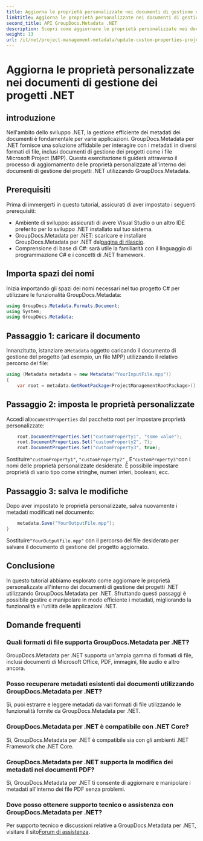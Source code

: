 ```yaml
---
title: Aggiorna le proprietà personalizzate nei documenti di gestione dei progetti .NET
linktitle: Aggiorna le proprietà personalizzate nei documenti di gestione dei progetti .NET
second_title: API GroupDocs.Metadata .NET
description: Scopri come aggiornare le proprietà personalizzate nei documenti di gestione dei progetti .NET utilizzando GroupDocs.Metadata per .NET. Migliora la gestione dei metadati nelle tue applicazioni.
weight: 13
url: /it/net/project-management-metadata/update-custom-properties-project-management-documents/
---
```


# Aggiorna le proprietà personalizzate nei documenti di gestione dei progetti .NET

## introduzione
Nell'ambito dello sviluppo .NET, la gestione efficiente dei metadati dei documenti è fondamentale per varie applicazioni. GroupDocs.Metadata per .NET fornisce una soluzione affidabile per interagire con i metadati in diversi formati di file, inclusi documenti di gestione dei progetti come i file Microsoft Project (MPP). Questa esercitazione ti guiderà attraverso il processo di aggiornamento delle proprietà personalizzate all'interno dei documenti di gestione dei progetti .NET utilizzando GroupDocs.Metadata.
## Prerequisiti
Prima di immergerti in questo tutorial, assicurati di aver impostato i seguenti prerequisiti:
- Ambiente di sviluppo: assicurati di avere Visual Studio o un altro IDE preferito per lo sviluppo .NET installato sul tuo sistema.
-  GroupDocs.Metadata per .NET: scaricare e installare GroupDocs.Metadata per .NET dal[pagina di rilascio](https://releases.groupdocs.com/metadata/net/).
- Comprensione di base di C#: sarà utile la familiarità con il linguaggio di programmazione C# e i concetti di .NET framework.

## Importa spazi dei nomi
Inizia importando gli spazi dei nomi necessari nel tuo progetto C# per utilizzare le funzionalità GroupDocs.Metadata:
```csharp
using GroupDocs.Metadata.Formats.Document;
using System;
using GroupDocs.Metadata;
```
## Passaggio 1: caricare il documento
 Innanzitutto, istanziare a`Metadata` oggetto caricando il documento di gestione del progetto (ad esempio, un file MPP) utilizzando il relativo percorso del file:
```csharp
using (Metadata metadata = new Metadata("YourInputFile.mpp"))
{
    var root = metadata.GetRootPackage<ProjectManagementRootPackage>();
```
## Passaggio 2: imposta le proprietà personalizzate
 Accedi al`DocumentProperties` dal pacchetto root per impostare proprietà personalizzate:
```csharp
    root.DocumentProperties.Set("customProperty1", "some value");
    root.DocumentProperties.Set("customProperty2", 7);
    root.DocumentProperties.Set("customProperty3", true);
```
 Sostituire`"customProperty1"`, `"customProperty2"` , E`"customProperty3"`con i nomi delle proprietà personalizzate desiderate. È possibile impostare proprietà di vario tipo come stringhe, numeri interi, booleani, ecc.
## Passaggio 3: salva le modifiche
Dopo aver impostato le proprietà personalizzate, salva nuovamente i metadati modificati nel documento:
```csharp
    metadata.Save("YourOutputFile.mpp");
}
```
 Sostituire`"YourOutputFile.mpp"` con il percorso del file desiderato per salvare il documento di gestione del progetto aggiornato.

## Conclusione
In questo tutorial abbiamo esplorato come aggiornare le proprietà personalizzate all'interno dei documenti di gestione dei progetti .NET utilizzando GroupDocs.Metadata per .NET. Sfruttando questi passaggi è possibile gestire e manipolare in modo efficiente i metadati, migliorando la funzionalità e l'utilità delle applicazioni .NET.

## Domande frequenti
### Quali formati di file supporta GroupDocs.Metadata per .NET?
GroupDocs.Metadata per .NET supporta un'ampia gamma di formati di file, inclusi documenti di Microsoft Office, PDF, immagini, file audio e altro ancora.
### Posso recuperare metadati esistenti dai documenti utilizzando GroupDocs.Metadata per .NET?
Sì, puoi estrarre e leggere metadati da vari formati di file utilizzando le funzionalità fornite da GroupDocs.Metadata per .NET.
### GroupDocs.Metadata per .NET è compatibile con .NET Core?
Sì, GroupDocs.Metadata per .NET è compatibile sia con gli ambienti .NET Framework che .NET Core.
### GroupDocs.Metadata per .NET supporta la modifica dei metadati nei documenti PDF?
Sì, GroupDocs.Metadata per .NET ti consente di aggiornare e manipolare i metadati all'interno dei file PDF senza problemi.
### Dove posso ottenere supporto tecnico o assistenza con GroupDocs.Metadata per .NET?
 Per supporto tecnico e discussioni relative a GroupDocs.Metadata per .NET, visitare il sito[Forum di assistenza](https://forum.groupdocs.com/c/metadata/14).